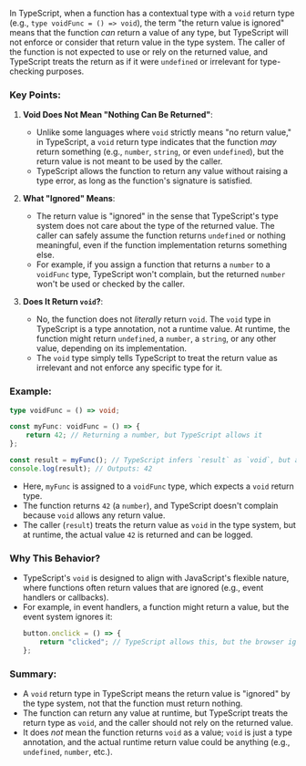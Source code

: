In TypeScript, when a function has a contextual type with a `void` return type (e.g., `type voidFunc = () => void`), the term "the return value is ignored" means that the function *can* return a value of any type, but TypeScript will not enforce or consider that return value in the type system. The caller of the function is not expected to use or rely on the returned value, and TypeScript treats the return as if it were `undefined` or irrelevant for type-checking purposes.

### Key Points:
1. **Void Does Not Mean "Nothing Can Be Returned"**:
   - Unlike some languages where `void` strictly means "no return value," in TypeScript, a `void` return type indicates that the function *may* return something (e.g., `number`, `string`, or even `undefined`), but the return value is not meant to be used by the caller.
   - TypeScript allows the function to return any value without raising a type error, as long as the function's signature is satisfied.

2. **What "Ignored" Means**:
   - The return value is "ignored" in the sense that TypeScript's type system does not care about the type of the returned value. The caller can safely assume the function returns `undefined` or nothing meaningful, even if the function implementation returns something else.
   - For example, if you assign a function that returns a `number` to a `voidFunc` type, TypeScript won't complain, but the returned `number` won't be used or checked by the caller.

3. **Does It Return `void`?**:
   - No, the function does not *literally* return `void`. The `void` type in TypeScript is a type annotation, not a runtime value. At runtime, the function might return `undefined`, a `number`, a `string`, or any other value, depending on its implementation.
   - The `void` type simply tells TypeScript to treat the return value as irrelevant and not enforce any specific type for it.

### Example:
```typescript
type voidFunc = () => void;

const myFunc: voidFunc = () => {
    return 42; // Returning a number, but TypeScript allows it
};

const result = myFunc(); // TypeScript infers `result` as `void`, but at runtime, `result` is `42`
console.log(result); // Outputs: 42
```

- Here, `myFunc` is assigned to a `voidFunc` type, which expects a `void` return type.
- The function returns `42` (a `number`), and TypeScript doesn't complain because `void` allows any return value.
- The caller (`result`) treats the return value as `void` in the type system, but at runtime, the actual value `42` is returned and can be logged.

### Why This Behavior?
- TypeScript's `void` is designed to align with JavaScript's flexible nature, where functions often return values that are ignored (e.g., event handlers or callbacks).
- For example, in event handlers, a function might return a value, but the event system ignores it:
  ```typescript
  button.onclick = () => {
      return "clicked"; // TypeScript allows this, but the browser ignores the return value
  };
  ```

### Summary:
- A `void` return type in TypeScript means the return value is "ignored" by the type system, not that the function must return nothing.
- The function can return any value at runtime, but TypeScript treats the return type as `void`, and the caller should not rely on the returned value.
- It does *not* mean the function returns `void` as a value; `void` is just a type annotation, and the actual runtime return value could be anything (e.g., `undefined`, `number`, etc.).